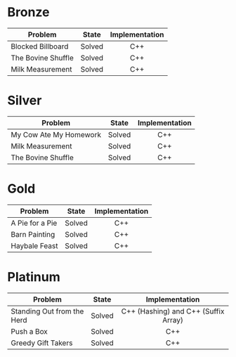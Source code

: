 # Bronze
| Problem        | State           | Implementation  |
| ------------- |:---------------:| :--------------:|
| Blocked Billboard | Solved          | C++            |
| The Bovine Shuffle     | Solved          | C++            |
| Milk Measurement | Solved          | C++            |
# Silver
| Problem        | State           | Implementation  |
| ------------- |:---------------:| :--------------:|
| My Cow Ate My Homework | Solved          | C++            |
| Milk Measurement     | Solved          | C++            |
| The Bovine Shuffle | Solved          | C++            |
# Gold
| Problem        | State           | Implementation  |
| ------------- |:---------------:| :--------------:|
| A Pie for a Pie | Solved          | C++            |
| Barn Painting     | Solved          | C++            |
| Haybale Feast | Solved          | C++            |
# Platinum
| Problem        | State           | Implementation  |
| ------------- |:---------------:| :--------------:|
| Standing Out from the Herd | Solved          | C++ (Hashing) and C++ (Suffix Array)            |
| Push a Box     | Solved          | C++            |
| Greedy Gift Takers | Solved          | C++            |
